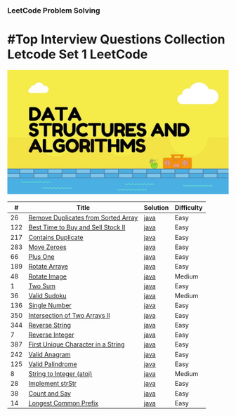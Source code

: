 ### LeetCode Problem Solving
#Top Interview Questions Collection Letcode  Set 1
LeetCode
========
<img src='https://github.com/Ahmedsafwat101/Top_Interview_Questions_Set1/blob/master/dsa.jpeg' title='Problem Solving' width='' alt='Problem Solving' />


| # | Title | Solution | Difficulty |
|---| ----- | -------- | ---------- |
|26|[Remove Duplicates from Sorted Array](https://leetcode.com/problems/remove-duplicates-from-sorted-array/)| [java](https://github.com/Ahmedsafwat101/Top_Interview_Questions_Set1/blob/master/Arrays/RemoveDuplicates.java)|Easy|
|122|[Best Time to Buy and Sell Stock II]( https://leetcode.com/problems/best-time-to-buy-and-sell-stock-ii/)| [java](https://github.com/Ahmedsafwat101/Top_Interview_Questions_Set1/blob/master/Arrays/BestTimeBuySell.java)|Easy|
|217|[Contains Duplicate](https://leetcode.com/problems/contains-duplicate/)| [java](https://github.com/Ahmedsafwat101/Top_Interview_Questions_Set1/blob/master/Arrays/ContainsDuplicate.java)|Easy|
|283|[Move Zeroes](https://leetcode.com/problems/move-zeroes/)| [java](https://github.com/Ahmedsafwat101/Top_Interview_Questions_Set1/blob/master/Arrays/MoveZeroes.java)|Easy|
|66|[Plus One](https://leetcode.com/problems/plus-one/)| [java](https://github.com/Ahmedsafwat101/Top_Interview_Questions_Set1/blob/master/Arrays/PlusOne.java)|Easy|
|189|[Rotate Arraye](https://leetcode.com/problems/rotate-array/)| [java](https://github.com/Ahmedsafwat101/Top_Interview_Questions_Set1/blob/master/Arrays/RotateArray.java)|Easy|
|48|[Rotate Image](https://leetcode.com/problems/rotate-image/)| [java](https://github.com/Ahmedsafwat101/Top_Interview_Questions_Set1/blob/master/Arrays/RotateImage.java)|Medium|
|1|[Two Sum](https://leetcode.com/problems/two-sum/)| [java](https://github.com/Ahmedsafwat101/Top_Interview_Questions_Set1/blob/master/Arrays/TwoSum.java)|Easy|
|36|[Valid Sudoku](https://leetcode.com/problems/valid-sudoku/)| [java](https://github.com/Ahmedsafwat101/Top_Interview_Questions_Set1/blob/master/Arrays/ValidSudoku.java)|Medium|
|136|[Single Number](https://leetcode.com/problems/single-number/)| [java](https://github.com/Ahmedsafwat101/Top_Interview_Questions_Set1/blob/master/Arrays/SingleNumber.java)|Easy|
|350|[Intersection of Two Arrays II](https://leetcode.com/problems/intersection-of-two-arrays-ii/)| [java](https://github.com/Ahmedsafwat101/Top_Interview_Questions_Set1/blob/master/Arrays/IntersectionTwoArraysII.java)|Easy|
|344|[Reverse String](https://leetcode.com/problems/reverse-string/)| [java](https://github.com/Ahmedsafwat101/Top_Interview_Questions_Set1/blob/master/Strings/ReverseString.java)|Easy|
|7|[Reverse Integer](https://leetcode.com/problems/reverse-integer/)| [java](https://github.com/Ahmedsafwat101/Top_Interview_Questions_Set1/blob/master/Strings/ReverseInteger.java)|Easy|
|387|[ First Unique Character in a String](https://leetcode.com/problems/first-unique-character-in-a-string/)| [java](https://github.com/Ahmedsafwat101/Top_Interview_Questions_Set1/blob/master/Strings/FirstUniqueCharacter.java)|Easy|
|242|[ Valid Anagram](https://leetcode.com/problems/valid-anagram/)| [java](https://github.com/Ahmedsafwat101/Top_Interview_Questions_Set1/blob/master/Strings/ValidAnagram.java)|Easy|
|125|[Valid Palindrome](https://leetcode.com/problems/valid-palindrome/)| [java](https://github.com/Ahmedsafwat101/Top_Interview_Questions_Set1/blob/master/Strings/ValidPalindrome.java)|Easy|
|8|[String to Integer (atoi)](https://leetcode.com/problems/string-to-integer-atoi/)| [java](https://github.com/Ahmedsafwat101/Top_Interview_Questions_Set1/blob/master/Strings/Atoi.java)|Medium|
|28|[Implement strStr](https://leetcode.com/problems/implement-strstr/)| [java](https://github.com/Ahmedsafwat101/Top_Interview_Questions_Set1/blob/master/Strings/mplementstrStr.java)|Easy|
|38|[Count and Say](https://leetcode.com/problems/count-and-say/)| [java](https://github.com/Ahmedsafwat101/Top_Interview_Questions_Set1/blob/master/Strings/CountAndSay.java)|Easy|
|14|[Longest Common Prefix](https://leetcode.com/problems/longest-common-prefix/)| [java](https://github.com/Ahmedsafwat101/Top_Interview_Questions_Set1/blob/master/Strings/LongestCommonPrefix.java)|Easy|






